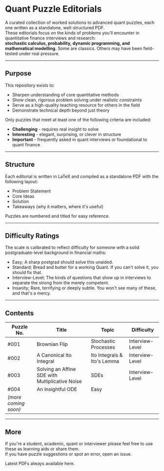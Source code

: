 # Quant Puzzle Editorials

A curated collection of worked solutions to advanced quant puzzles, each one written as a standalone, well-structured PDF.  
These editorials focus on the kinds of problems you’ll encounter in quantitative finance interviews and research:  
**stochastic calculus, probability, dynamic programming, and mathematical modelling.**
Some are classics. Others may have been field-tested under real pressure.

---

## Purpose

This repository exists to:
- Sharpen understanding of core quantitative methods
- Show clean, rigorous problem solving under realistic constraints
- Serve as a high-quality teaching resource for others in the field
- Demonstrate technical depth beyond just theory

Only puzzles that meet at least one of the following criteria are included:
- **Challenging** - requires real insight to solve
- **Interesting** - elegant, surprising, or clever in structure
- **Important** - frequently asked in quant interviews or foundational to quant finance

---

## Structure

Each editorial is written in LaTeX and compiled as a standalone PDF with the following layout:
- Problem Statement
- Core Ideas
- Solution
- Takeaways (why it matters, where it's useful)

Puzzles are numbered and titled for easy reference.

---

## Difficulty Ratings

The scale is calibrated to reflect difficulty for someone with a solid postgraduate-level background in financial maths:
- Easy; A sharp postgrad should solve this unaided.
- Standard; Bread and butter for a working Quant. If you can't solve it, you should fix that.
- Interview-Level; The kinds of questions that show up in interviews to separate the strong from the merely competent.
- Insanity; Rare, terrifying or deeply subtle. You won't see many of these, and that's a mercy.

---

## Contents

| Puzzle No. | Title | Topic | Difficulty |
|------------|-------|-------|------------|
| #001       | Brownian Flip | Stochastic Processes | Interview-Level |
| #002       | A Canonical Ito Integral | Ito Integrals & Ito's Lemma | Interview-Level |
| #003       | Solving an Affine SDE with Multiplicative Noise | SDEs | Interview-Level |
| #004       | An Insightful ODE | Easy |
| *(more coming soon)* | | | |

---

## More

If you're a student, academic, quant or interviewer please feel free to use these as learning aids or share them.  
If you have puzzle suggestions or spot an error, open an issue.

Latest PDFs always available here.
